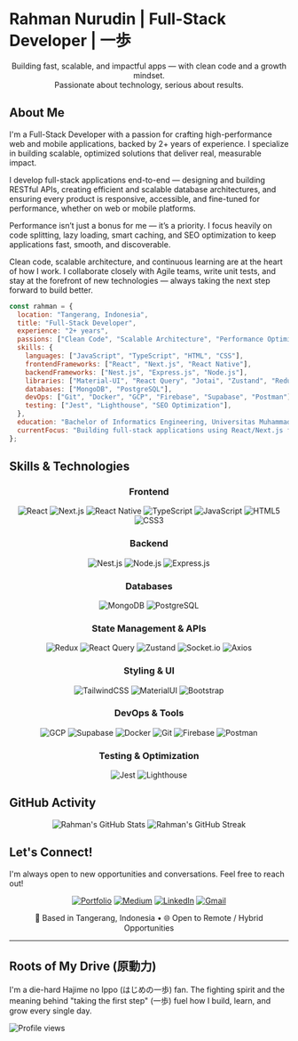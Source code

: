 # Rahman Nurudin | Full-Stack Developer | 一歩

<p align="center">
  Building fast, scalable, and impactful apps — with clean code and a growth mindset.<br>
  Passionate about technology, serious about results.
</p>

## About Me

I'm a Full-Stack Developer with a passion for crafting high-performance web and mobile applications, backed by 2+ years of experience. I specialize in building scalable, optimized solutions that deliver real, measurable impact.

I develop full-stack applications end-to-end — designing and building RESTful APIs, creating efficient and scalable database architectures, and ensuring every product is responsive, accessible, and fine-tuned for performance, whether on web or mobile platforms.

Performance isn’t just a bonus for me — it’s a priority. I focus heavily on code splitting, lazy loading, smart caching, and SEO optimization to keep applications fast, smooth, and discoverable.

Clean code, scalable architecture, and continuous learning are at the heart of how I work. I collaborate closely with Agile teams, write unit tests, and stay at the forefront of new technologies — always taking the next step forward to build better.
```javascript
const rahman = {
  location: "Tangerang, Indonesia",
  title: "Full-Stack Developer",
  experience: "2+ years",
  passions: ["Clean Code", "Scalable Architecture", "Performance Optimization", "Continuous Learning"],
  skills: {
    languages: ["JavaScript", "TypeScript", "HTML", "CSS"],
    frontendFrameworks: ["React", "Next.js", "React Native"],
    backendFrameworks: ["Nest.js", "Express.js", "Node.js"],
    libraries: ["Material-UI", "React Query", "Jotai", "Zustand", "Redux", "TailwindCSS", "Socket.io"],
    databases: ["MongoDB", "PostgreSQL"],
    devOps: ["Git", "Docker", "GCP", "Firebase", "Supabase", "Postman"],
    testing: ["Jest", "Lighthouse", "SEO Optimization"],
  },
  education: "Bachelor of Informatics Engineering, Universitas Muhammadiyah Tangerang",
  currentFocus: "Building full-stack applications using React/Next.js for frontend and Nest.js for backend development",
};
```

## Skills & Technologies

<div align="center">

### Frontend

![React](https://img.shields.io/badge/React-20232A?style=for-the-badge&logo=react&logoColor=61DAFB)
![Next.js](https://img.shields.io/badge/Next.js-000000?style=for-the-badge&logo=next.js&logoColor=white)
![React Native](https://img.shields.io/badge/React_Native-20232A?style=for-the-badge&logo=react&logoColor=61DAFB)
![TypeScript](https://img.shields.io/badge/TypeScript-007ACC?style=for-the-badge&logo=typescript&logoColor=white)
![JavaScript](https://img.shields.io/badge/JavaScript-F7DF1E?style=for-the-badge&logo=javascript&logoColor=black)
![HTML5](https://img.shields.io/badge/HTML5-E34F26?style=for-the-badge&logo=html5&logoColor=white)
![CSS3](https://img.shields.io/badge/CSS3-1572B6?style=for-the-badge&logo=css3&logoColor=white)

### Backend

![Nest.js](https://img.shields.io/badge/NestJS-E0234E?style=for-the-badge&logo=nestjs&logoColor=white)
![Node.js](https://img.shields.io/badge/Node.js-339933?style=for-the-badge&logo=nodedotjs&logoColor=white)
![Express.js](https://img.shields.io/badge/Express.js-000000?style=for-the-badge&logo=express&logoColor=white)

### Databases

![MongoDB](https://img.shields.io/badge/MongoDB-4EA94B?style=for-the-badge&logo=mongodb&logoColor=white)
![PostgreSQL](https://img.shields.io/badge/PostgreSQL-316192?style=for-the-badge&logo=postgresql&logoColor=white)

### State Management & APIs

![Redux](https://img.shields.io/badge/Redux-593D88?style=for-the-badge&logo=redux&logoColor=white)
![React Query](https://img.shields.io/badge/React_Query-FF4154?style=for-the-badge&logo=react-query&logoColor=white)
![Zustand](https://img.shields.io/badge/Zustand-000000?style=for-the-badge&logo=react&logoColor=white)
![Socket.io](https://img.shields.io/badge/Socket.io-010101?style=for-the-badge&logo=socket.io&logoColor=white)
![Axios](https://img.shields.io/badge/Axios-5A29E4?style=for-the-badge&logo=axios&logoColor=white)

### Styling & UI

![TailwindCSS](https://img.shields.io/badge/Tailwind_CSS-38B2AC?style=for-the-badge&logo=tailwind-css&logoColor=white)
![MaterialUI](https://img.shields.io/badge/Material--UI-0081CB?style=for-the-badge&logo=material-ui&logoColor=white)
![Bootstrap](https://img.shields.io/badge/Bootstrap-563D7C?style=for-the-badge&logo=bootstrap&logoColor=white)

### DevOps & Tools

![GCP](https://img.shields.io/badge/Google_Cloud-4285F4?style=for-the-badge&logo=google-cloud&logoColor=white)
![Supabase](https://img.shields.io/badge/Supabase-3ECF8E?style=for-the-badge&logo=supabase&logoColor=white)
![Docker](https://img.shields.io/badge/Docker-2496ED?style=for-the-badge&logo=docker&logoColor=white)
![Git](https://img.shields.io/badge/Git-F05032?style=for-the-badge&logo=git&logoColor=white)
![Firebase](https://img.shields.io/badge/Firebase-FFCA28?style=for-the-badge&logo=firebase&logoColor=black)
![Postman](https://img.shields.io/badge/Postman-FF6C37?style=for-the-badge&logo=postman&logoColor=white)

### Testing & Optimization

![Jest](https://img.shields.io/badge/Jest-C21325?style=for-the-badge&logo=jest&logoColor=white)
![Lighthouse](https://img.shields.io/badge/Lighthouse-F44B21?style=for-the-badge&logo=lighthouse&logoColor=white)

</div>

## GitHub Activity

<div align="center">
  <img src="https://github-readme-stats.vercel.app/api?username=trafost&show_icons=true&theme=radical" alt="Rahman's GitHub Stats" />
  <img src="https://github-readme-streak-stats.herokuapp.com/?user=trafost&theme=radical" alt="Rahman's GitHub Streak" />
</div>

## Let's Connect!

I'm always open to new opportunities and conversations. Feel free to reach out!

<div align="center">

[![Portfolio](https://img.shields.io/badge/Portfolio-4F0599?style=for-the-badge&logo=About.me&logoColor=white)](https://trafost.github.io/personal-profile)
[![Medium](https://img.shields.io/badge/Medium-12100E?style=for-the-badge&logo=medium&logoColor=white)](https://medium.com/@rahwisdilfiqrak)
[![LinkedIn](https://img.shields.io/badge/LinkedIn-0077B5?style=for-the-badge&logo=linkedin&logoColor=white)](https://www.linkedin.com/in/rahmannrdn/)
[![Gmail](https://img.shields.io/badge/Gmail-D14836?style=for-the-badge&logo=gmail&logoColor=white)](mailto:rahmannurudin29@gmail.com)

<p>📍 Based in Tangerang, Indonesia • 🌐 Open to Remote / Hybrid Opportunities</p>

</div>

---

## Roots of My Drive (原動力)

I'm a die-hard Hajime no Ippo (はじめの一歩) fan.
The fighting spirit and the meaning behind "taking the first step" (一歩) fuel how I build, learn, and grow every single day.


<div align="left">
  <img src="https://komarev.com/ghpvc/?username=trafost&style=flat-square&color=blueviolet" alt="Profile views" />
</div>
